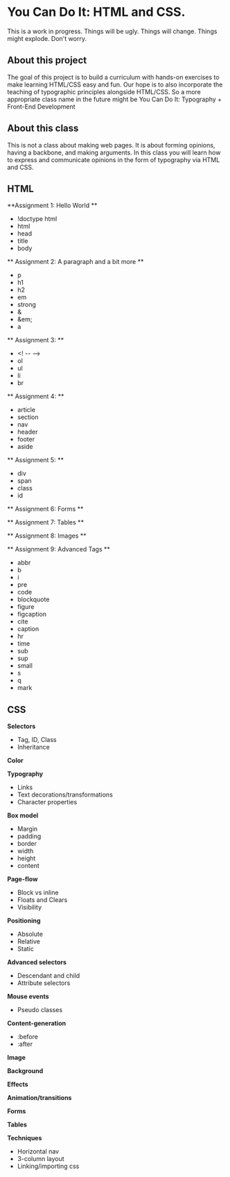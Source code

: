 You Can Do It: HTML and CSS.
==================

This is a work in progress. Things will be ugly. Things will change. Things might explode. Don't worry.

About this project
-----------------------------
The goal of this project is to build a curriculum with hands-on exercises to make learning HTML/CSS easy and fun. Our hope is to also incorporate the teaching of typographic principles alongside HTML/CSS. So a more appropriate class name in the future might be You Can Do It: Typography + Front-End Development

About this class
-----------------------------

This is not a class about making web pages. It is about forming opinions, having a backbone, and making arguments. In this class you will learn how to express and communicate opinions in the form of typography via HTML and CSS.


HTML
------------

**Assignment 1: Hello World **  
+ !doctype html
+ html
+ head
+ title
+ body

** Assignment 2: A paragraph and a bit more **  
+ p
+ h1
+ h2
+ em
+ strong
+ &amp;
+ &em;
+ a

** Assignment 3: **  
+ <! -- -->
+ ol
+ ul
+ li
+ br


** Assignment 4: **  
+ article
+ section
+ nav
+ header
+ footer
+ aside

** Assignment 5: **  
+ div
+ span
+ class
+ id

** Assignment 6: Forms **  


** Assignment 7: Tables **  

** Assignment 8: Images **  

** Assignment 9: Advanced Tags **  
+ abbr
+ b
+ i
+ pre
+ code
+ blockquote
+ figure
+ figcaption
+ cite
+ caption
+ hr
+ time
+ sub
+ sup
+ small
+ s
+ q
+ mark


CSS
----

**Selectors**  
+ Tag, ID, Class
+ Inheritance

**Color**  

**Typography**  
+ Links
+ Text decorations/transformations
+ Character properties

**Box model**  
+ Margin 
+ padding 
+ border 
+ width
+ height
+ content

**Page-flow**  
+ Block vs inline
+ Floats and Clears
+ Visibility

**Positioning**  
+ Absolute
+ Relative
+ Static

**Advanced selectors**  
+ Descendant and child 
+ Attribute selectors

**Mouse events**  
+ Pseudo classes

**Content-generation**  
+ :before
+ :after


**Image**  

**Background**  

**Effects**  

**Animation/transitions**  

**Forms**  

**Tables**  


**Techniques**  
+ Horizontal nav
+ 3-column layout
+ Linking/importing css